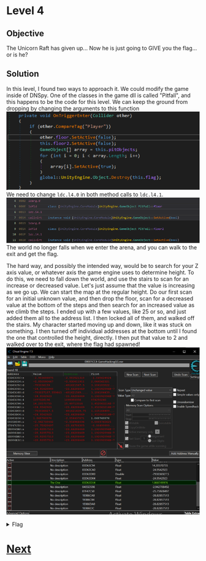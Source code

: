 # Level 4

## Objective
The Unicorn Raft has given up... Now he is just going to GIVE you the flag... or is he?

## Solution
In this level, I found two ways to approach it. We could modify the game inside of DNSpy. One of the classes in the game
dll is called "Pitfall", and this happens to be the code for this level. We can keep the ground from dropping by changing 
the arguments to this function
<br/>
<img alt="Level 4 DNSpy" src="img/L4 dnSpy Code.png" title="DNSpy IL Code" />
<br/>
We need to change `ldc.l4.0` in both method calls to `ldc.l4.1`.
<br/>
<img alt="Level 4 DNSpy" src="img/L4 dnSpy IL Code.png" title="DNSpy IL Code" />
<br/>
The world no longer falls when we enter the arena, and you can walk to the exit and get the flag.

The hard way, and possibly the intended way, would be to search for your Z axis value, or whatever axis the game engine 
uses to determine height. To do this, we need to fall down the world, and use the stairs to scan for an increase or decreased
value. Let's just assume that the value is increasing as we go up. We can start the map at the regular height. Do our first
scan for an initial unknown value, and then drop the floor, scan for a decreased value at the bottom of the steps and then 
search for an increased value as we climb the steps. I ended up with a few values, like 25 or so, and just added them all
to the address list. I then locked all of them, and walked off the stairs. My character started moving up and down, like 
it was stuck on something. I then turned off individual addresses at the bottom until I found the one that controlled 
the height, directly. I then put that value to 2 and walked over to the exit, where the flag had spawned!
<br/>
<img alt="Level 4 CE" src="img/L4 CE Search.png" title="CE Search" />
<br/>

<details>
<summary>Flag</summary>
GHCTF{You_should_play_basketball}  
<br/>
<img alt="Level 4 solution" height="400" src="img/L4.png" title="Flag" width="400"/>
</details>

# [Next](L5.md)
